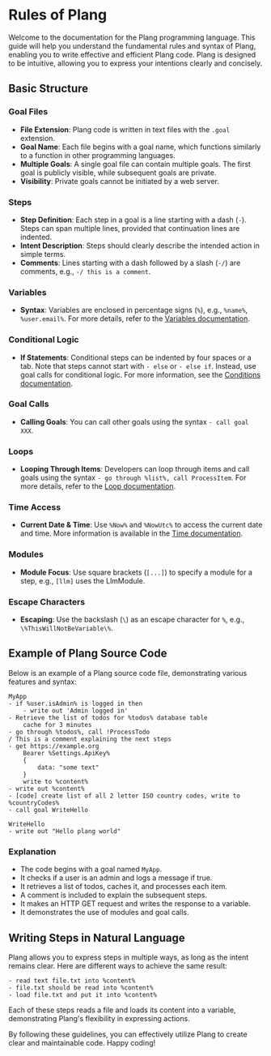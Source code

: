 ﻿# Rules of Plang

Welcome to the documentation for the Plang programming language. This guide will help you understand the fundamental rules and syntax of Plang, enabling you to write effective and efficient Plang code. Plang is designed to be intuitive, allowing you to express your intentions clearly and concisely.

## Basic Structure

### Goal Files
- **File Extension**: Plang code is written in text files with the `.goal` extension.
- **Goal Name**: Each file begins with a goal name, which functions similarly to a function in other programming languages.
- **Multiple Goals**: A single goal file can contain multiple goals. The first goal is publicly visible, while subsequent goals are private.
- **Visibility**: Private goals cannot be initiated by a web server.

### Steps
- **Step Definition**: Each step in a goal is a line starting with a dash (`-`). Steps can span multiple lines, provided that continuation lines are indented.
- **Intent Description**: Steps should clearly describe the intended action in simple terms.
- **Comments**: Lines starting with a dash followed by a slash (`-/`) are comments, e.g., `-/ this is a comment`.

### Variables
- **Syntax**: Variables are enclosed in percentage signs (`%`), e.g., `%name%`, `%user.email%`. For more details, refer to the [Variables documentation](./Variables.md).

### Conditional Logic
- **If Statements**: Conditional steps can be indented by four spaces or a tab. Note that steps cannot start with `- else` or `- else if`. Instead, use goal calls for conditional logic. For more information, see the [Conditions documentation](./Conditions.md).

### Goal Calls
- **Calling Goals**: You can call other goals using the syntax `- call goal XXX`.

### Loops
- **Looping Through Items**: Developers can loop through items and call goals using the syntax `- go through %list%, call ProcessItem`. For more details, refer to the [Loop documentation](./Loop.md).

### Time Access
- **Current Date & Time**: Use `%Now%` and `%NowUtc%` to access the current date and time. More information is available in the [Time documentation](./Time.md).

### Modules
- **Module Focus**: Use square brackets (`[...]`) to specify a module for a step, e.g., `[llm]` uses the LlmModule.

### Escape Characters
- **Escaping**: Use the backslash (`\`) as an escape character for `%`, e.g., `\%ThisWillNotBeVariable\%`.

## Example of Plang Source Code

Below is an example of a Plang source code file, demonstrating various features and syntax:

```plang
MyApp
- if %user.isAdmin% is logged in then
    - write out 'Admin logged in'
- Retrieve the list of todos for %todos% database table
    cache for 3 minutes
- go through %todos%, call !ProcessTodo
/ This is a comment explaining the next steps
- get https://example.org
    Bearer %Settings.ApiKey%
    {
        data: "some text"
    }
    write to %content%
- write out %content%
- [code] create list of all 2 letter ISO country codes, write to %countryCodes%
- call goal WriteHello

WriteHello
- write out "Hello plang world"
```

### Explanation
- The code begins with a goal named `MyApp`.
- It checks if a user is an admin and logs a message if true.
- It retrieves a list of todos, caches it, and processes each item.
- A comment is included to explain the subsequent steps.
- It makes an HTTP GET request and writes the response to a variable.
- It demonstrates the use of modules and goal calls.

## Writing Steps in Natural Language

Plang allows you to express steps in multiple ways, as long as the intent remains clear. Here are different ways to achieve the same result:

```plang
- read text file.txt into %content%
- file.txt should be read into %content%
- load file.txt and put it into %content%
```

Each of these steps reads a file and loads its content into a variable, demonstrating Plang's flexibility in expressing actions.

By following these guidelines, you can effectively utilize Plang to create clear and maintainable code. Happy coding!